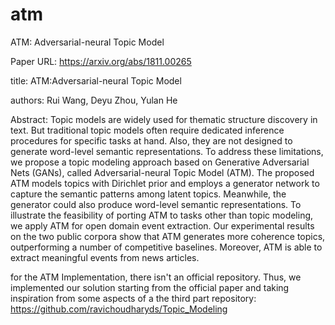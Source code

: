 # atm
ATM: Adversarial-neural Topic Model

Paper URL:
https://arxiv.org/abs/1811.00265

title:
    ATM:Adversarial-neural Topic Model

authors:
    Rui Wang, Deyu Zhou, Yulan He

Abstract:
    Topic models are widely used for thematic structure discovery in text.
    But traditional topic models often require dedicated inference procedures for specific tasks at hand.
    Also, they are not designed to generate word-level semantic representations.
    To address these limitations, we propose a topic modeling approach based on Generative Adversarial Nets (GANs),
    called Adversarial-neural Topic Model (ATM).
    The proposed ATM models topics with Dirichlet prior and employs a generator network
    to capture the semantic patterns among latent topics. Meanwhile, the generator could also
    produce word-level semantic representations. To illustrate the feasibility of porting ATM
    to tasks other than topic modeling, we apply ATM for open domain event extraction.
    Our experimental results on the two public corpora show that ATM generates more coherence topics,
    outperforming a number of competitive baselines.
    Moreover, ATM is able to extract meaningful events from news articles.


for the ATM Implementation, there isn't an official repository.
Thus, we implemented our solution
starting from the official paper
and taking inspiration from some aspects of a the third part repository:
https://github.com/ravichoudharyds/Topic_Modeling
